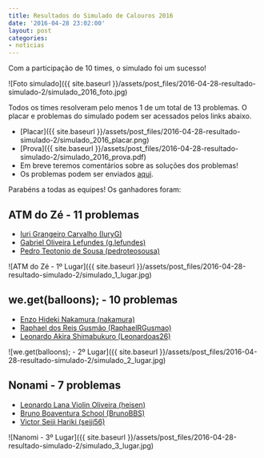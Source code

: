 ```yaml
---
title: Resultados do Simulado de Calouros 2016
date: '2016-04-28 23:02:00'
layout: post
categories:
- noticias
---
```



Com a participação de 10 times, o simulado foi um sucesso!

![Foto simulado]({{ site.baseurl }}/assets/post_files/2016-04-28-resultado-simulado-2/simulado_2016_foto.jpg)

Todos os times resolveram pelo menos 1 de um total de
13 problemas. O placar e problemas do simulado podem ser
acessados pelos links abaixo.

- [Placar]({{ site.baseurl }}/assets/post_files/2016-04-28-resultado-simulado-2/simulado_2016_placar.png)
- [Prova]({{ site.baseurl }}/assets/post_files/2016-04-28-resultado-simulado-2/simulado_2016_prova.pdf)
- Em breve teremos comentários sobre as soluções dos problemas!
- Os problemas podem ser enviados [aqui](http://codeforces.com/gym/100985).
<!--- [Comentários sobre os problemas]({{ site.baseurl }}/assets/post_files/2016-04-28-resultado-simulado-2/simulado__2016_comentario.pdf) -->

Parabéns a todas as equipes! Os ganhadores foram:

## ATM do Zé - 11 problemas

- [Iuri Grangeiro Carvalho (IuryG)](http://codeforces.com/profile/IuriG)
- [Gabriel Oliveira Lefundes (g.lefundes)](http://codeforces.com/profile/g.lefundes)
- [Pedro Teotonio de Sousa (pedroteosousa)](http://codeforces.com/profile/pedroteosousa)

![ATM do Zé - 1º Lugar]({{ site.baseurl }}/assets/post_files/2016-04-28-resultado-simulado-2/simulado_1_lugar.jpg)

## we.get(balloons); - 10 problemas
- [Enzo Hideki Nakamura (nakamura)](http://codeforces.com/profile/nakamura)
- [Raphael dos Reis Gusmão (RaphaelRGusmao)](http://codeforces.com/profile/RaphaelRGusmao)
- [Leonardo Akira Shimabukuro (Leonardoas26)](http://codeforces.com/profile/Leonardoas26)

![we.get(balloons); - 2º Lugar]({{ site.baseurl }}/assets/post_files/2016-04-28-resultado-simulado-2/simulado_2_lugar.jpg)

## Nonami - 7 problemas
- [Leonardo Lana Violin Oliveira (heisen)](http://codeforces.com/profile/heisen)
- [Bruno Boaventura School (BrunoBBS)](http://codeforces.com/profile/BrunoBBS)
- [Victor Seiji Hariki (seiji56)](http://codeforces.com/profile/seiji56)

![Nanomi - 3º Lugar]({{ site.baseurl }}/assets/post_files/2016-04-28-resultado-simulado-2/simulado_3_lugar.jpg)
